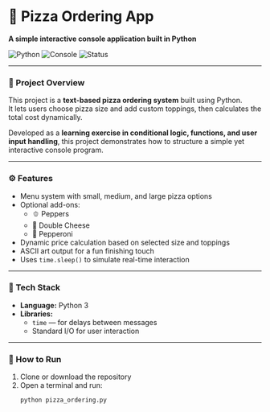 # 🍕 Pizza Ordering App
**A simple interactive console application built in Python**

![Python](https://img.shields.io/badge/Python-3.9+-blue.svg)
![Console](https://img.shields.io/badge/Interface-CLI-lightgrey)
![Status](https://img.shields.io/badge/Status-Complete-brightgreen)

---

### 🧠 Project Overview
This project is a **text-based pizza ordering system** built using Python.  
It lets users choose pizza size and add custom toppings, then calculates the total cost dynamically.

Developed as a **learning exercise in conditional logic, functions, and user input handling**, this project demonstrates how to structure a simple yet interactive console program.

---

### ⚙️ Features
- Menu system with small, medium, and large pizza options  
- Optional add-ons:
  - 🫑 Peppers  
  - 🧀 Double Cheese  
  - 🍖 Pepperoni  
- Dynamic price calculation based on selected size and toppings  
- ASCII art output for a fun finishing touch  
- Uses `time.sleep()` to simulate real-time interaction  

---

### 🧩 Tech Stack
- **Language:** Python 3  
- **Libraries:**  
  - `time` — for delays between messages  
  - Standard I/O for user interaction  

---

### 🚀 How to Run
1. Clone or download the repository  
2. Open a terminal and run:
   ```bash
   python pizza_ordering.py
